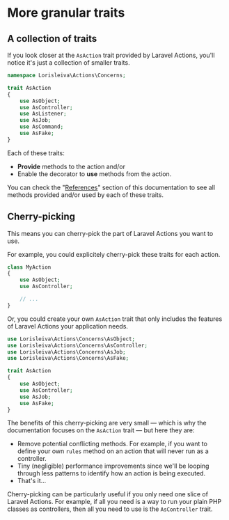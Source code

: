 # More granular traits

## A collection of traits

If you look closer at the `AsAction` trait provided by Laravel Actions, you'll notice it's just a collection of smaller traits.

```php
namespace Lorisleiva\Actions\Concerns;

trait AsAction
{
    use AsObject;
    use AsController;
    use AsListener;
    use AsJob;
    use AsCommand;
    use AsFake;
}
```

Each of these traits:
- **Provide** methods to the action and/or 
- Enable the decorator to **use** methods from the action.

You can check the "[References](./as-object)" section of this documentation to see all methods provided and/or used by each of these traits.

## Cherry-picking

This means you can cherry-pick the part of Laravel Actions you want to use.

For example, you could explicitely cherry-pick these traits for each action.

```php
class MyAction
{
    use AsObject;
    use AsController;

    // ...
}
```

Or, you could create your own `AsAction` trait that only includes the features of Laravel Actions your application needs.

```php
use Lorisleiva\Actions\Concerns\AsObject;
use Lorisleiva\Actions\Concerns\AsController;
use Lorisleiva\Actions\Concerns\AsJob;
use Lorisleiva\Actions\Concerns\AsFake;

trait AsAction
{
    use AsObject;
    use AsController;
    use AsJob;
    use AsFake;
}
```

The benefits of this cherry-picking are very small — which is why the documentation focuses on the `AsAction` trait — but here they are:
- Remove potential conflicting methods. For example, if you want to define your own `rules` method on an action that will never run as a controller.
- Tiny (negligible) performance improvements since we'll be looping through less patterns to identify how an action is being executed.
- That's it...

Cherry-picking can be particularly useful if you only need one slice of Laravel Actions. For example, if all you need is a way to run your plain PHP classes as controllers, then all you need to use is the `AsController` trait.
